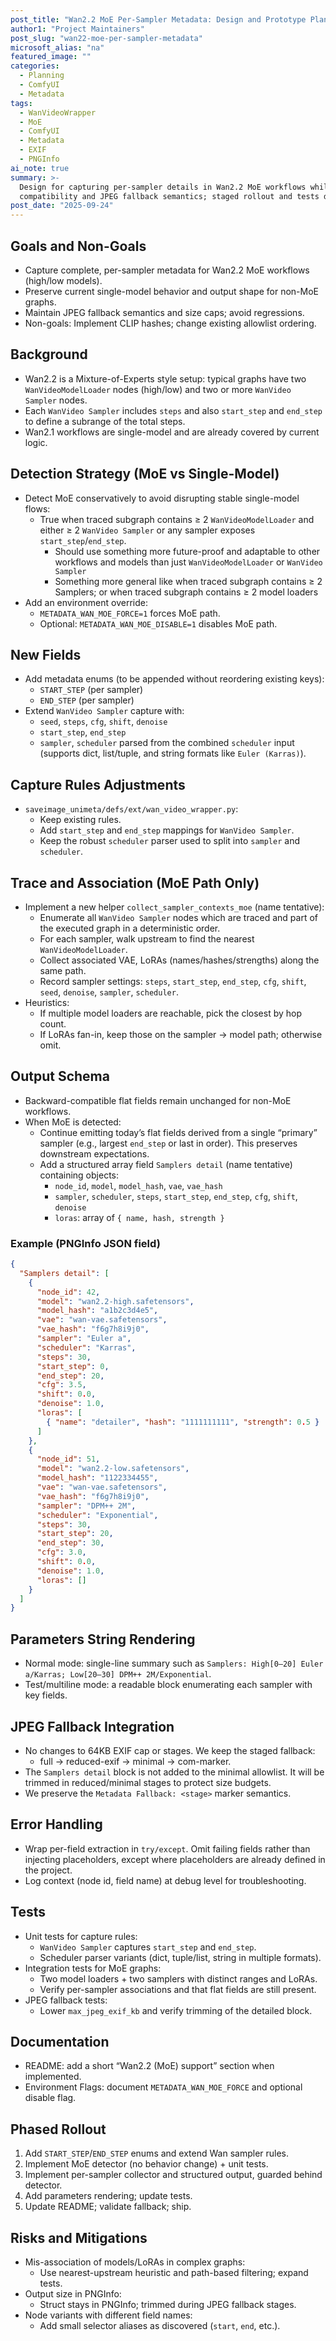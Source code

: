 ```yaml
---
post_title: "Wan2.2 MoE Per-Sampler Metadata: Design and Prototype Plan"
author1: "Project Maintainers"
post_slug: "wan22-moe-per-sampler-metadata"
microsoft_alias: "na"
featured_image: ""
categories:
  - Planning
  - ComfyUI
  - Metadata
tags:
  - WanVideoWrapper
  - MoE
  - ComfyUI
  - Metadata
  - EXIF
  - PNGInfo
ai_note: true
summary: >-
  Design for capturing per-sampler details in Wan2.2 MoE workflows while preserving
  compatibility and JPEG fallback semantics; staged rollout and tests documented.
post_date: "2025-09-24"
---
```


## Goals and Non-Goals
- Capture complete, per-sampler metadata for Wan2.2 MoE workflows (high/low models).
- Preserve current single-model behavior and output shape for non-MoE graphs.
- Maintain JPEG fallback semantics and size caps; avoid regressions.
- Non-goals: Implement CLIP hashes; change existing allowlist ordering.

## Background
- Wan2.2 is a Mixture-of-Experts style setup: typical graphs have two
  `WanVideoModelLoader` nodes (high/low) and two or more `WanVideo Sampler` nodes.
- Each `WanVideo Sampler` includes `steps` and also `start_step` and `end_step` to
  define a subrange of the total steps.
- Wan2.1 workflows are single-model and are already covered by current logic.

## Detection Strategy (MoE vs Single-Model)
- Detect MoE conservatively to avoid disrupting stable single-model flows:
  - True when traced subgraph contains ≥ 2 `WanVideoModelLoader` and
    either ≥ 2 `WanVideo Sampler` or any sampler exposes `start_step`/`end_step`.
    - Should use something more future-proof and adaptable to other workflows and models than just `WanVideoModelLoader` or `WanVideo Sampler`
    - Something more general like when traced subgraph contains ≥ 2 Samplers; or when traced subgraph contains ≥ 2 model loaders
- Add an environment override:
  - `METADATA_WAN_MOE_FORCE=1` forces MoE path.
  - Optional: `METADATA_WAN_MOE_DISABLE=1` disables MoE path.

## New Fields
- Add metadata enums (to be appended without reordering existing keys):
  - `START_STEP` (per sampler)
  - `END_STEP` (per sampler)
- Extend `WanVideo Sampler` capture with:
  - `seed`, `steps`, `cfg`, `shift`, `denoise`
  - `start_step`, `end_step`
  - `sampler`, `scheduler` parsed from the combined `scheduler` input
    (supports dict, list/tuple, and string formats like `Euler (Karras)`).

## Capture Rules Adjustments
- `saveimage_unimeta/defs/ext/wan_video_wrapper.py`:
  - Keep existing rules.
  - Add `start_step` and `end_step` mappings for `WanVideo Sampler`.
  - Keep the robust `scheduler` parser used to split into `sampler` and `scheduler`.

## Trace and Association (MoE Path Only)
- Implement a new helper `collect_sampler_contexts_moe` (name tentative):
  - Enumerate all `WanVideo Sampler` nodes which are traced and part of the executed graph in a deterministic order.
  - For each sampler, walk upstream to find the nearest `WanVideoModelLoader`.
  - Collect associated VAE, LoRAs (names/hashes/strengths) along the same path.
  - Record sampler settings: `steps`, `start_step`, `end_step`, `cfg`, `shift`,
    `seed`, `denoise`, `sampler`, `scheduler`.
- Heuristics:
  - If multiple model loaders are reachable, pick the closest by hop count.
  - If LoRAs fan-in, keep those on the sampler → model path; otherwise omit.

## Output Schema
- Backward-compatible flat fields remain unchanged for non-MoE workflows.
- When MoE is detected:
  - Continue emitting today’s flat fields derived from a single “primary” sampler
    (e.g., largest `end_step` or last in order). This preserves downstream expectations.
  - Add a structured array field `Samplers detail` (name tentative) containing objects:
    - `node_id`, `model`, `model_hash`, `vae`, `vae_hash`
    - `sampler`, `scheduler`, `steps`, `start_step`, `end_step`, `cfg`, `shift`, `denoise`
    - `loras`: array of `{ name, hash, strength }`

### Example (PNGInfo JSON field)
```json
{
  "Samplers detail": [
    {
      "node_id": 42,
      "model": "wan2.2-high.safetensors",
      "model_hash": "a1b2c3d4e5",
      "vae": "wan-vae.safetensors",
      "vae_hash": "f6g7h8i9j0",
      "sampler": "Euler a",
      "scheduler": "Karras",
      "steps": 30,
      "start_step": 0,
      "end_step": 20,
      "cfg": 3.5,
      "shift": 0.0,
      "denoise": 1.0,
      "loras": [
        { "name": "detailer", "hash": "1111111111", "strength": 0.5 }
      ]
    },
    {
      "node_id": 51,
      "model": "wan2.2-low.safetensors",
      "model_hash": "1122334455",
      "vae": "wan-vae.safetensors",
      "vae_hash": "f6g7h8i9j0",
      "sampler": "DPM++ 2M",
      "scheduler": "Exponential",
      "steps": 30,
      "start_step": 20,
      "end_step": 30,
      "cfg": 3.0,
      "shift": 0.0,
      "denoise": 1.0,
      "loras": []
    }
  ]
}
```

## Parameters String Rendering
- Normal mode: single-line summary such as `Samplers: High[0–20] Euler a/Karras; Low[20–30] DPM++ 2M/Exponential`.
- Test/multiline mode: a readable block enumerating each sampler with key fields.

## JPEG Fallback Integration
- No changes to 64KB EXIF cap or stages. We keep the staged fallback:
  - full → reduced-exif → minimal → com-marker.
- The `Samplers detail` block is not added to the minimal allowlist. It will be trimmed
  in reduced/minimal stages to protect size budgets.
- We preserve the `Metadata Fallback: <stage>` marker semantics.

## Error Handling
- Wrap per-field extraction in `try/except`. Omit failing fields rather than injecting
  placeholders, except where placeholders are already defined in the project.
- Log context (node id, field name) at debug level for troubleshooting.

## Tests
- Unit tests for capture rules:
  - `WanVideo Sampler` captures `start_step` and `end_step`.
  - Scheduler parser variants (dict, tuple/list, string in multiple formats).
- Integration tests for MoE graphs:
  - Two model loaders + two samplers with distinct ranges and LoRAs.
  - Verify per-sampler associations and that flat fields are still present.
- JPEG fallback tests:
  - Lower `max_jpeg_exif_kb` and verify trimming of the detailed block.

## Documentation
- README: add a short “Wan2.2 (MoE) support” section when implemented.
- Environment Flags: document `METADATA_WAN_MOE_FORCE` and optional disable flag.

## Phased Rollout
1. Add `START_STEP`/`END_STEP` enums and extend Wan sampler rules.
2. Implement MoE detector (no behavior change) + unit tests.
3. Implement per-sampler collector and structured output, guarded behind detector.
4. Add parameters rendering; update tests.
5. Update README; validate fallback; ship.

## Risks and Mitigations
- Mis-association of models/LoRAs in complex graphs:
  - Use nearest-upstream heuristic and path-based filtering; expand tests.
- Output size in PNGInfo:
  - Struct stays in PNGInfo; trimmed during JPEG fallback stages.
- Node variants with different field names:
  - Add small selector aliases as discovered (`start`, `end`, etc.).
